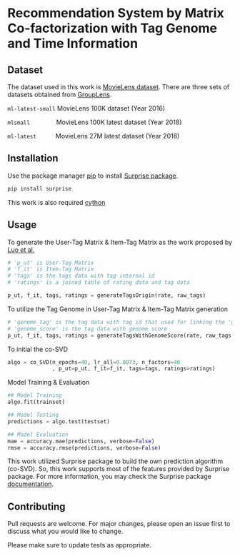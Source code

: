 # Recommendation System by Matrix Co-factorization with Tag Genome and Time Information

## Dataset
The dataset used in this work is [MovieLens dataset](https://grouplens.org/datasets/movielens/). There are three sets of datasets obtained from [GroupLens](https://grouplens.org).


`ml-latest-small` MovieLens 100K dataset (Year 2016)

`mlsmall`
&nbsp;&nbsp;&nbsp;&nbsp;&nbsp;&nbsp;&nbsp;&nbsp;&nbsp;&nbsp;&nbsp;&nbsp;&nbsp;
MovieLens 100K latest dataset (Year 2018)

`ml-latest`
&nbsp;&nbsp;&nbsp;&nbsp;&nbsp;&nbsp;&nbsp;&nbsp;&nbsp;
MovieLens 27M latest dataset (Year 2018)

## Installation

Use the package manager [pip](https://pip.pypa.io/en/stable/) to install [Surprise package](http://surpriselib.com/).

```bash
pip install surprise
```

This work is also required [cython](https://cython.org/)

## Usage
To generate the User-Tag Matrix & Item-Tag Matrix as the work proposed by [Luo et al.](https://www.sciencedirect.com/science/article/abs/pii/S0957417418307231)
```python
# 'p_ut' is User-Tag Matrix
# 'f_it' is Item-Tag Matrix
# 'tags' is the tags data with tag internal id
# 'ratings' is a joined table of rating data and tag data

p_ut, f_it, tags, ratings = generateTagsOrigin(rate, raw_tags)
```

To utilize the Tag Genome in User-Tag Matrix & Item-Tag Matrix generation
```python
# 'genome_tag' is the tag data with tag id that used for linking the 'genome_score'
# 'genome_score' is the tag data with genome score
p_ut, f_it, tags, ratings = generateTagsWithGenomeScore(rate, raw_tags, genome_tag, genome_score)
```

To initial the co-SVD
```python
algo = co_SVD(n_epochs=40, lr_all=0.0073, n_factors=40
              , p_ut=p_ut, f_it=f_it, tags=tags, ratings=ratings)
```

Model Training & Evaluation
```python
## Model Training
algo.fit(trainset)

## Model Testing
predictions = algo.test(testset)

## Model Evaluation
mae = accuracy.mae(predictions, verbose=False)
rmse = accuracy.rmse(predictions, verbose=False)
```
This work utilized Surprise package to build the own prediction algorithm (co-SVD). So, this work supports most of the features provided by Surprise package. For more information, you may check the Surprise package [documentation](https://surprise.readthedocs.io/en/stable/).

## Contributing
Pull requests are welcome. For major changes, please open an issue first to discuss what you would like to change.

Please make sure to update tests as appropriate.
